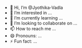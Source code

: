 - 👋 Hi, I’m @Jyothika-Vadla
- 👀 I’m interested in ...
- 🌱 I’m currently learning ...
- 💞️ I’m looking to collaborate on ...
- 📫 How to reach me ...
- 😄 Pronouns: ...
- ⚡ Fun fact: ...

<!---
Jyothika-Vadla/Jyothika-Vadla is a ✨ special ✨ repository because its `README.md` (this file) appears on your GitHub profile.
You can click the Preview link to take a look at your changes.
--->
